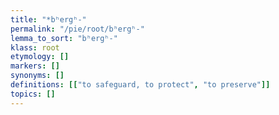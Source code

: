 ```yaml
---
title: "*bʰergʰ-"
permalink: "/pie/root/bʰergʰ-"
lemma_to_sort: "bʰergʰ-"
klass: root
etymology: []
markers: []
synonyms: []
definitions: [["to safeguard, to protect", "to preserve"]]
topics: []
---
```

